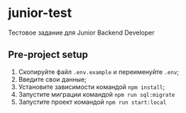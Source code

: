 # junior-test
Тестовое задание для Junior Backend Developer

## Pre-project setup

1. Скопируйте файл `.env.example` и переименуйте `.env`;
2. Введите свои данные;
3. Установите зависимости командой `npm install`;
4. Запустите миграции командой `npm run sql:migrate`
5. Запустите проект командой `npm run start:local`
